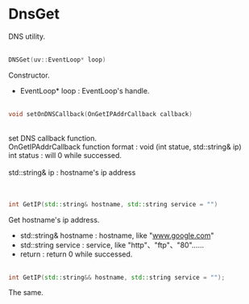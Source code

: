 # DnsGet
DNS utility.
<br></br>
```C++
DNSGet(uv::EventLoop* loop)
```
Constructor.
* EventLoop* loop : EventLoop's handle.
<br></br>
```C++
void setOnDNSCallback(OnGetIPAddrCallback callback)
```
<br>set DNS callback function.</br>
OnGetIPAddrCallback  function format :  void (int statue, std::string& ip)
<br>int status : will 0 while successed.</br>
<br>std::string& ip : hostname's ip address</br>
<br></br>

```C++
int GetIP(std::string& hostname, std::string service = "")
```
Get hostname's ip address.
* std::string& hostname : hostname, like "www.google.com"
* std::string service : service,  like "http"、"ftp"、"80"……
* return  : return 0 while successed.
<br></br>
```C++
int GetIP(std::string&& hostname, std::string service = "");
```
The same.
<br></br>
